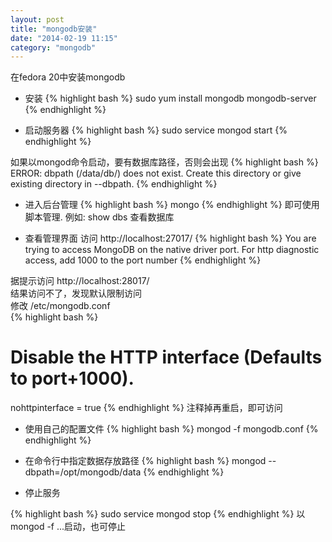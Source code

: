```yaml
---
layout: post
title: "mongodb安装"
date: "2014-02-19 11:15"
category: "mongodb"
---
```


在fedora 20中安装mongodb

* 安装
{% highlight bash %}
sudo yum install mongodb mongodb-server
{% endhighlight %}

* 启动服务器
{% highlight bash %}
sudo service mongod start
{% endhighlight %}

如果以mongod命令启动，要有数据库路径，否则会出现
{% highlight bash %}
ERROR: dbpath (/data/db/) does not exist.
Create this directory or give existing directory in --dbpath.
{% endhighlight %}

* 进入后台管理
{% highlight bash %}
mongo
{% endhighlight %}
即可使用脚本管理. 例如: show dbs 查看数据库

* 查看管理界面
访问 http://localhost:27017/
{% highlight bash %}
You are trying to access MongoDB on the native driver port. For http diagnostic access, add 1000 to the port number
{% endhighlight %}

据提示访问 http://localhost:28017/  
结果访问不了，发现默认限制访问  
修改 /etc/mongodb.conf   
{% highlight bash %}
# Disable the HTTP interface (Defaults to port+1000).
nohttpinterface = true
{% endhighlight %}
注释掉再重启，即可访问

* 使用自己的配置文件
{% highlight bash %}
mongod -f mongodb.conf
{% endhighlight %}

* 在命令行中指定数据存放路径
{% highlight bash %}
mongod --dbpath=/opt/mongodb/data
{% endhighlight %}

* 停止服务

{% highlight bash %}
sudo service mongod stop
{% endhighlight %}
以mongod -f ...启动，也可停止
